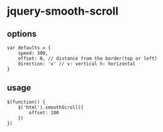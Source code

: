 # jquery-smooth-scroll

options
--

    var defaults = {
        speed: 300,
        offset: 0, // distance from the border(top or left)
        direction: 'v' // v: vertical h: horizontal
    }

usage
--

    $(function() {
        $('html').smoothScroll({
            offset: 100
        })
    })
